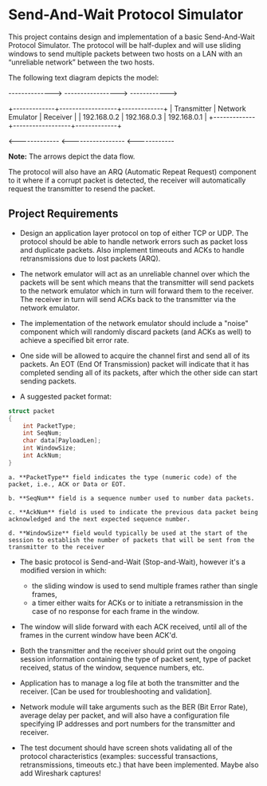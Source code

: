 # Send-And-Wait Protocol Simulator

This project contains design and implementation of a basic Send-And-Wait Protocol Simulator. The protocol will be half-duplex and will use sliding windows to send multiple packets between two hosts on a LAN with an “unreliable network” between the two hosts. 

The following text diagram depicts the model:

--------------> -----------------> ------------>

+-------------+------------------+-------------+
| Transmitter | Network Emulator | Receiver    |
| 192.168.0.2 | 192.168.0.3      | 192.168.0.1 |
+-------------+------------------+-------------+

<------------- <----------------- <------------


**Note:** The arrows depict the data flow.

The protocol will also have an ARQ (Automatic Repeat Request) component to it where if a corrupt packet is detected, the receiver will automatically request the transmitter to resend the packet.

## Project Requirements

- Design an application layer protocol on top of either TCP or UDP. The protocol should be able to handle network errors such as packet loss and duplicate packets. Also implement timeouts and ACKs to handle retransmissions due to lost packets (ARQ).

- The network emulator will act as an unreliable channel over which the packets will be sent which means that the transmitter will send packets to the network emulator which in turn will forward them to the receiver. The receiver in turn will send ACKs back to the transmitter via the network emulator.

- The implementation of the network emulator should include a "noise" component which will randomly discard packets (and ACKs as well) to achieve a specified bit error rate.

- One side will be allowed to acquire the channel first and send all of its packets. An EOT (End Of Transmission) packet will indicate that it has completed sending all of its packets, after which the other side can start sending packets.

- A suggested packet format:

```c
struct packet
{
    int PacketType;
    int SeqNum;
    char data[PayloadLen];
    int WindowSize;
    int AckNum;
}
```

    a. **PacketType** field indicates the type (numeric code) of the packet, i.e., ACK or Data or EOT.
    
    b. **SeqNum** field is a sequence number used to number data packets.
    
    c. **AckNum** field is used to indicate the previous data packet being acknowledged and the next expected sequence number.
    
    d. **WindowSize** field would typically be used at the start of the session to establish the number of packets that will be sent from the transmitter to the receiver

- The basic protocol is Send-and-Wait (Stop-and-Wait), however it's a modified version in which:
    * the sliding window is used to send multiple frames rather than single frames, 
    * a timer either waits for ACKs or to initiate a retransmission in the case of no response for each frame in the window.

- The window will slide forward with each ACK received, until all of the frames in the current window have been ACK'd.

- Both the transmitter and the receiver should print out the ongoing session information containing the type of packet sent, type of packet received, status of the window, sequence numbers, etc. 

- Application has to manage a log file at both the transmitter and the receiver. [Can be used for troubleshooting and validation].

- Network module will take arguments such as the BER (Bit Error Rate), average delay per packet, and will also have a configuration file specifying IP addresses and port numbers for the transmitter and receiver.

- The test document should have screen shots validating all of the protocol characteristics (examples: successful transactions, retransmissions, timeouts etc.) that have been implemented. Maybe also add Wireshark captures!
